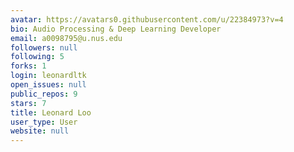 ```yaml
---
avatar: https://avatars0.githubusercontent.com/u/22384973?v=4
bio: Audio Processing & Deep Learning Developer
email: a0098795@u.nus.edu
followers: null
following: 5
forks: 1
login: leonardltk
open_issues: null
public_repos: 9
stars: 7
title: Leonard Loo
user_type: User
website: null
---
```

